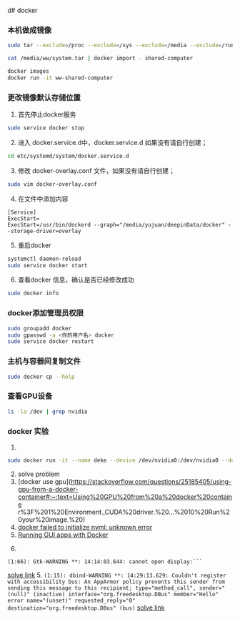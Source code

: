 d# docker

### 本机做成镜像
```bash
sudo tar --exclude=/proc --exclude=/sys --exclude=/media --exclude=/run --exclude=/tmp --exclude=/home -czf /media/system.tar.gz /

cat /media/ww/system.tar | docker import - shared-computer

docker images
docker run -it ww-shared-computer
```

### 更改镜像默认存储位置
1. 首先停止docker服务
```bash
sudo service docker stop
```

2. 进入 docker.service.d中，docker.service.d 如果没有请自行创建；
```bash
cd etc/systemd/system/docker.service.d
```
3. 修改 docker-overlay.conf 文件，如果没有请自行创建；
```bash
sudo vim docker-overlay.conf 
```
4. 在文件中添加内容
```
[Service]
ExecStart=
ExecStart=/usr/bin/dockerd --graph="/media/yujuan/deepinData/docker" --storage-driver=overlay
```
5. 重启docker
```bash
systemctl daemon-reload
sudo service docker start
```
6. 查看docker 信息，确认是否已经修改成功
```bash
sudo docker info
```

### docker添加管理员权限
```bash
sudo groupadd docker
sudo gpasswd -a <你的用户名> docker
sudo service docker restart
```

### 主机与容器间复制文件
```bash
sudo docker cp --help
```

### 查看GPU设备
```bash
ls -la /dev | grep nvidia
```

### docker 实验
1. 
```bash
sudo docker run -it --name deke --device /dev/nvidia0:/dev/nvidia0 --device /dev/nvidia1:/dev/nvidia1 --device /dev/nvidiactl:/dev/nvidiactl --device /dev/nvidia-modeset:/dev/nvidia-modeset --device /dev/nvidia-uvm:/dev/nvidia-uvm --device /dev/nvidia-uvm-tools:/dev/nvidia-uvm-tools -e DISPLAY=$DISPLAY --net=host -v /media/deke/DATA_03/code/pvnet_cpp:/home/deke/code/pvnet_cpp -v /home/deke/lib:/home/deke/lib -v /home/deke/app:/home/deke/app -P deke-shared-computer /bin/bash
```

2. solve problem
  1. [docker use gpu](https://stackoverflow.com/questions/25185405/using-gpu-from-a-docker-container#:~:text=Using%20GPU%20from%20a%20docker%20containe                    r%3F%201%20Environment.,CUDA%20driver.%20...%2010%20Run%20your%20image.%20)
  2. [docker failed to initialize nvml: unknown error](https://stackoverflow.com/questions/25185405/using-gpu-from-a-docker-container#:~:text=Using%20GPU%20from%20a%20docker%20container%3F%201%20Environment.,CUDA%20driver.%20...%2010%20Run%20your%20image.%20)
  3. [Running GUI apps with Docker](http://fabiorehm.com/blog/2014/09/11/running-gui-apps-with-docker/)
  4. ```Unable to init server: Could not connect: Connection refused

	(1:66): Gtk-WARNING **: 14:14:03.644: cannot open display:```
  [solve link](https://stackoverflow.com/questions/38249629/inside-a-docker-container-error-cannot-open-display-localhost11-0)
  5. ```(1:15): dbind-WARNING **: 14:29:13.629: Couldn't register with accessibility bus: An AppArmor policy prevents this sender from sending this message to this recipient; type="method_call", sender="(null)" (inactive) interface="org.freedesktop.DBus" member="Hello" error name="(unset)" requested_reply="0" destination="org.freedesktop.DBus" (bus)```
  [solve link](https://unix.stackexchange.com/questions/532585/getting-dbind-warnings-about-registering-with-the-accessibility-bus)
